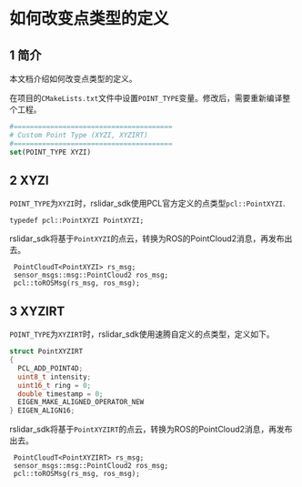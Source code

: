 # 如何改变点类型的定义

## 1 简介

本文档介绍如何改变点类型的定义。

在项目的```CMakeLists.txt```文件中设置`POINT_TYPE`变量。修改后，需要重新编译整个工程。

```cmake
#=======================================
# Custom Point Type (XYZI, XYZIRT)
#=======================================
set(POINT_TYPE XYZI)
```

## 2 XYZI

`POINT_TYPE`为`XYZI`时，rslidar_sdk使用PCL官方定义的点类型```pcl::PointXYZI```. 

```
typedef pcl::PointXYZI PointXYZI;
```

rslidar_sdk将基于`PointXYZI`的点云，转换为ROS的PointCloud2消息，再发布出去。

```
 PointCloudT<PointXYZI> rs_msg;
 sensor_msgs::msg::PointCloud2 ros_msg;
 pcl::toROSMsg(rs_msg, ros_msg);
```

## 3 XYZIRT

`POINT_TYPE`为`XYZIRT`时，rslidar_sdk使用速腾自定义的点类型，定义如下。

```c++
struct PointXYZIRT
{
  PCL_ADD_POINT4D;
  uint8_t intensity;
  uint16_t ring = 0;
  double timestamp = 0;
  EIGEN_MAKE_ALIGNED_OPERATOR_NEW
} EIGEN_ALIGN16;
```

rslidar_sdk将基于`PointXYZIRT`的点云，转换为ROS的PointCloud2消息，再发布出去。

```
 PointCloudT<PointXYZIRT> rs_msg;
 sensor_msgs::msg::PointCloud2 ros_msg;
 pcl::toROSMsg(rs_msg, ros_msg);
```

